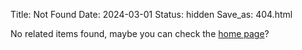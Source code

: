 Title: Not Found
Date: 2024-03-01
Status: hidden
Save_as: 404.html

No related items found, maybe you can check the [home page](/home.html)?
